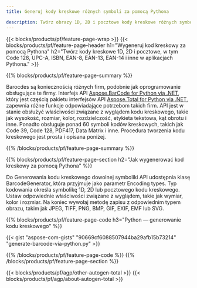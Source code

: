 ```yaml
---
title: Generuj kody kreskowe różnych symboli za pomocą Pythona 

description: Twórz obrazy 1D, 2D i pocztowe kody kreskowe różnych symboli, w tym 128 i QR w Pythonie, używając kilku linii kodu 
---
```


{{< blocks/products/pf/feature-page-wrap >}}
{{< blocks/products/pf/feature-page-header h1="Wygeneruj kod kreskowy za pomocą Pythona" h2="Twórz kody kreskowe 1D, 2D i pocztowe, w tym Code 128, UPC-A, ISBN, EAN-8, EAN-13, EAN-14 i inne w aplikacjach Pythona." >}}

{{% blocks/products/pf/feature-page-summary %}}

Barocdes są koniecznością różnych firm, podobnie jak oprogramowanie obsługujące te firmy. Interfejs API [Aspose.BarCode for Python via .NET](https://products.aspose.com/barcode/python-net/), który jest częścią pakietu interfejsów API [Aspose.Total for Python via .NET](https://products.aspose.com/total/python-net/), zapewnia różne funkcje odpowiadające potrzebom takich firm. API jest w stanie obsłużyć właściwości związane z wyglądem kodu kreskowego, takie jak wysokość, rozmiar, kolor, rozdzielczość, etykieta tekstowa, kąt obrotu i inne. Ponadto obsługuje ponad 60 symboli kodów kreskowych, takich jak Code 39, Code 128, PDF417, Data Matrix i inne. Procedura tworzenia kodu kreskowego jest prosta i opisana poniżej.

{{% /blocks/products/pf/feature-page-summary  %}}

{{% blocks/products/pf/feature-page-section  h2="Jak wygenerować kod kreskowy za pomocą Pythona" %}}

Do Generowania kodu kreskowego dowolnej symboliki API udostępnia klasę BarcodeGenerator, która przyjmuje jako parametr Encoding types. Typ kodowania określa symbolikę 1D, 2D lub pocztowego kodu kreskowego. Ustaw odpowiednie właściwości związane z wyglądem, takie jak wymiar, kolor i rozmiar. Na koniec wywołaj metodę zapisu z odpowiednim typem obrazu, takim jak JPEG, TIFF, PNG, BMP, GIF, EXIF, EMF lub SVG.

{{% blocks/products/pf/feature-page-code h3="Python — generowanie kodu kreskowego" %}}

{{< gist "aspose-com-gists" "90669cf6088507944ba29afb15b73214" "generate-barcode-via-python.py" >}}

{{% /blocks/products/pf/feature-page-code  %}}
{{% /blocks/products/pf/feature-page-section %}}

{{< blocks/products/pf/agp/other-autogen-total >}}
{{< blocks/products/pf/agp/about-autogen-total >}}